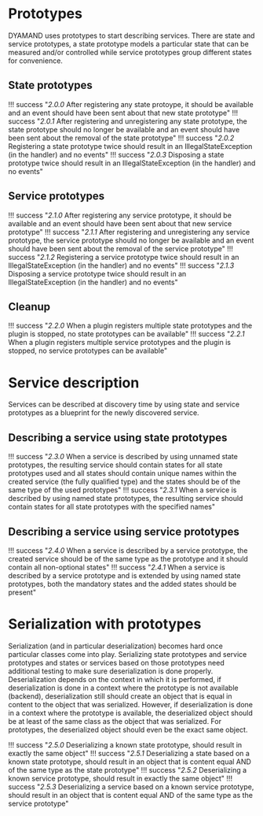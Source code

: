 # Prototypes

DYAMAND uses prototypes to start describing services. There are state and service prototypes, a state prototype models a particular state that can be measured and/or controlled while service prototypes group different states for convenience.

## State prototypes

!!! success "_2.0.0_ After registering any state protoype, it should be available and an event should have been sent about that new state prototype"
!!! success "_2.0.1_ After registering and unregistering any state prototype, the state prototype should no longer be available and an event should have been sent about the removal of the state prototype"
!!! success "_2.0.2_ Registering a state prototype twice should result in an IllegalStateException (in the handler) and no events"
!!! success "_2.0.3_ Disposing a state prototype twice should result in an IllegalStateException (in the handler) and no events"

## Service prototypes

!!! success "_2.1.0_ After registering any service prototype, it should be available and an event should have been sent about that new service prototype"
!!! success "_2.1.1_ After registering and unregistering any service prototype, the service prototype should no longer be available and an event should have been sent about the removal of the service prototype"
!!! success "_2.1.2_ Registering a service prototype twice should result in an IllegalStateException (in the handler) and no events"
!!! success "_2.1.3_ Disposing a service prototype twice should result in an IllegalStateException (in the handler) and no events"

## Cleanup

!!! success "_2.2.0_ When a plugin registers multiple state prototypes and the plugin is stopped, no state prototypes can be available"
!!! success "_2.2.1_ When a plugin registers multiple service prototypes and the plugin is stopped, no service prototypes can be available"

# Service description

Services can be described at discovery time by using state and service prototypes as a blueprint for the newly discovered service.

## Describing a service using state prototypes

!!! success "_2.3.0_ When a service is described by using unnamed state prototypes, the resulting service should contain states for all state prototypes used and all states should contain unique names within the created service (the fully qualified type) and the states should be of the same type of the used prototypes"
!!! success "_2.3.1_ When a service is described by using named state prototypes, the resulting service should contain states for all state prototypes with the specified names"

## Describing a service using service prototypes

!!! success "_2.4.0_ When a service is described by a service prototype, the created service should be of the same type as the prototype and it should contain all non-optional states"
!!! success "_2.4.1_ When a service is described by a service prototype and is extended by using named state prototypes, both the mandatory states and the added states should be present"

# Serialization with prototypes

Serialization (and in particular deserialization) becomes hard once particular classes come into play. Serializing state prototypes and service prototypes and states or services based on those prototypes need additional testing to make sure deserialization is done properly. Deserialization depends on the context in which it is performed, if deserialization is done in a context where the prototype is not available (backend), deserialization still should create an object that is equal in content to the object that was serialized. However, if deserialization is done in a context where the prototype is available, the deserialized object should be at least of the same class as the object that was serialized. For prototypes, the deserialized object should even be the exact same object.

!!! success "_2.5.0_ Deserializing a known state prototype, should result in exactly the same object"
!!! success "_2.5.1_ Deserializing a state based on a known state prototype, should result in an object that is content equal AND of the same type as the state prototype"
!!! success "_2.5.2_ Deserializing a known service prototype, should result in exactly the same object"
!!! success "_2.5.3_ Deserializing a service based on a known service prototype, should result in an object that is content equal AND of the same type as the service prototype"

